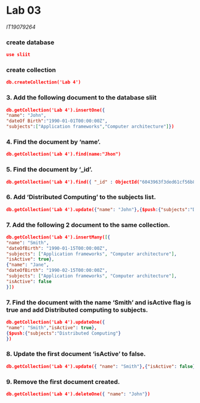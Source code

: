 # **Lab 03**
*IT19079264*
### create database
```json 
use sliit
```
### create collection
```json 
db.createCollection('Lab 4')
```
### 3. Add the following document to the database sliit
```json
db.getCollection('Lab 4').insertOne({
"name": "John",
"dateOf Birth":"1990-01-01T00:00:00Z",
"subjects":["Application frameworks","Computer architecture"]})
```
### 4. Find the document by ‘name’.
```json 
db.getCollection('Lab 4').find(name:"Jhon")
```
### 5. Find the document by ‘_id’.
```json 
db.getCollection('Lab 4').find({ "_id" : ObjectId("6043963f3ded61cf56b8cfec")})
```
### 6. Add ‘Distributed Computing’ to the subjects list.
```json 
db.getCollection('Lab 4').update({"name": "John"},{$push:{"subjects":"Distributed Computing"}})
```
### 7. Add the following 2 document to the same collection.
```json 
db.getCollection('Lab 4').insertMany([{
"name": "Smith",
"dateOfBirth": "1990-01-15T00:00:00Z",
"subjects": ["Application frameworks", "Computer architecture"],
"isActive": true},
{"name": "Jane",
"dateOfBirth": "1990-02-15T00:00:00Z",
"subjects": ["Application frameworks", "Computer architecture"],
"isActive": false
}])
```
### 7. Find the document with the name ‘Smith’ and isActive flag is true and add Distributed computing to subjects.
```json 
db.getCollection('Lab 4').updateOne({
"name": "Smith","isActive": true},
{$push:{"subjects":"Distributed Computing"}
})
```
### 8. Update the first document ‘isActive’ to false.
```json 
db.getCollection('Lab 4').update({ "name": "Smith"},{"isActive": false})
```
### 9. Remove the first document created.
```json 
db.getCollection('Lab 4').deleteOne({ "name": "John"})
```